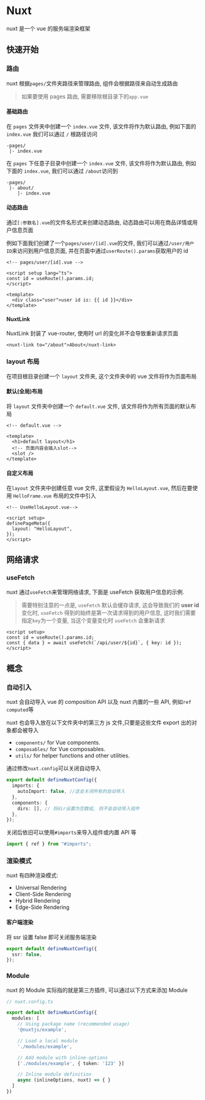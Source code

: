 # Nuxt

nuxt 是一个 vue 的服务端渲染框架

## 快速开始

### 路由

nuxt 根据`pages/`文件夹路径来管理路由, 组件会根据路径来自动生成路由

> 如果要使用 pages 路由, 需要移除根目录下的`app.vue`

#### 基础路由

在 `pages` 文件夹中创建一个 `index.vue` 文件, 该文件将作为默认路由, 例如下面的 `index.vue` 我们可以通过 `/` 根路径访问

```
-pages/
 |- index.vue

```

在 `pages` 下任意子目录中创建一个 `index.vue` 文件, 该文件将作为默认路由, 例如下面的 `index.vue`, 我们可以通过 `/about`访问到

```
-pages/
 |- about/
    |- index.vue
```

#### 动态路由

通过`[:参数名].vue`的文件名形式来创建动态路由, 动态路由可以用在商品详情或用户信息页面

例如下面我们创建了一个`pages/user/[id].vue`的文件, 我们可以通过`/user/用户ID`来访问到用户信息页面, 并在页面中通过`userRoute().params`获取用户的 id

```vue
<!-- pages/user/[id].vue -->

<script setup lang="ts">
const id = useRoute().params.id;
</script>

<template>
  <div class="user">user id is: {{ id }}</div>
</template>
```

#### NuxtLink

NuxtLink 封装了 vue-router, 使用时 url 的变化并不会导致重新请求页面

```
<nuxt-link to="/about">About</nuxt-link>
```

### layout 布局

在项目根目录创建一个 `layout` 文件夹, 这个文件夹中的 vue 文件将作为页面布局

#### 默认(全局)布局

将 `layout` 文件夹中创建一个 `default.vue` 文件, 该文件将作为所有页面的默认布局

```vue
<!-- default.vue -->

<template>
  <h1>default layout</h1>
  <!-- 页面内容会插入slot-->
  <slot />
</template>
```

#### 自定义布局

在`layout` 文件夹中创建任意 vue 文件, 这里假设为 `HelloLayout.vue`, 然后在要使用 `HelloFrame.vue` 布局的文件中引入

```vue
<!-- UseHelloLayout.vue-->

<script setup>
definePageMeta({
  layout: "HelloLayout",
});
</script>
```

## 网络请求

### useFetch

nuxt 通过`useFetch`来管理网络请求, 下面是 useFetch 获取用户信息的示例.

> 需要特别注意的一点是, `useFetch` 默认会缓存请求, 这会导致我们的 **user id** 变化时, `useFetch` 得到的始终是第一次请求得到的用户信息, 这时我们需要指定`key`为一个变量, 当这个变量变化时 `useFetch` 会重新请求

```vue
<script setup>
const id = useRoute().params.id;
const { data } = await useFetch(`/api/user/${id}`, { key: id });
</script>
```

## 概念

### 自动引入

nuxt 会自动导入 vue 的 composition API 以及 nuxt 内置的一些 API, 例如`ref` `computed`等

nuxt 也会导入放在以下文件夹中的第三方 js 文件,只要是这些文件 export 出的对象都会被导入

- `components/` for Vue components.
- `composables/` for Vue composables.
- `utils/` for helper functions and other utilities.

通过修改`nuxt.config`可以关闭自动导入

```ts
export default defineNuxtConfig({
  imports: {
    autoImport: false, //这会关闭所有的自动导入
  },
  components: {
    dirs: [], // 将dir设置为空数组, 则不会自动导入组件
  },
});
```

关闭后依旧可以使用`#imports`来导入组件或内置 API 等

```ts
import { ref } from "#imports";
```

### 渲染模式

nuxt 有四种渲染模式:

- Universal Rendering
- Client-Side Rendering
- Hybrid Rendering
- Edge-Side Rendering

#### 客户端渲染

将 ssr 设置 false 即可关闭服务端渲染

```ts
export default defineNuxtConfig({
  ssr: false,
});
```

### Module

nuxt 的 Module 实际指的就是第三方插件, 可以通过以下方式来添加 Module

```ts
// nuxt.config.ts

export default defineNuxtConfig({
  modules: [
    // Using package name (recommended usage)
    '@nuxtjs/example',

    // Load a local module
    './modules/example',

    // Add module with inline-options
    ['./modules/example', { token: '123' }]

    // Inline module definition
    async (inlineOptions, nuxt) => { }
  ]
})
```
